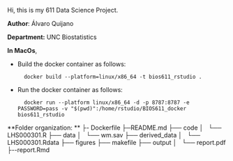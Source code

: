 Hi, this is my 611 Data Science Project. 

**Author**: Álvaro Quijano

**Department:** UNC Biostatistics

**In MacOs**,

- Build the docker container as  follows:

		docker build --platform=linux/x86_64 -t bios611_rstudio . 

- Run the docker container as follows: 

		docker run --platform linux/x86_64 -d -p 8787:8787 -e PASSWORD=pass -v "$(pwd)":/home/rstudio/BIOS611_docker bios611_rstudio


**Folder organization: **
├- Dockerfile
├─README.md
├── code
│   └── LHS000301.R
├── data
│   └── wm.sav
├── derived_data
│   └── LHS000301.Rdata
├── figures
├── makefile
├── output
│   └── report.pdf
├--report.Rmd
